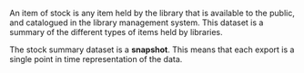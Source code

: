 An item of stock is any item held by the library that is available to the public, and catalogued in the library management system. This dataset is a summary of the different types of items held by libraries.

The stock summary dataset is a **snapshot**. This means that each export is a single point in time representation of the data.
